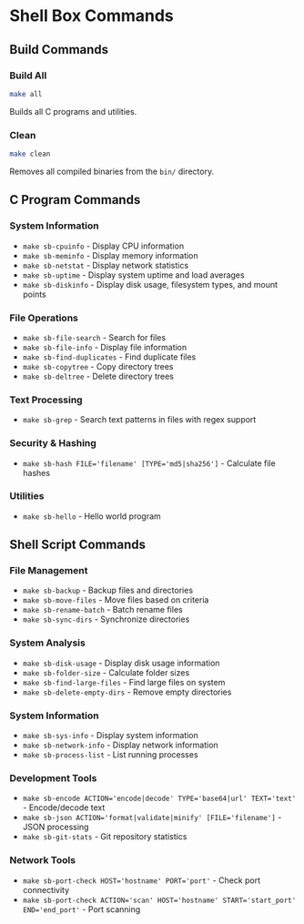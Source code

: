 # Shell Box Commands

## Build Commands

### Build All
```bash
make all
```
Builds all C programs and utilities.

### Clean
```bash
make clean
```
Removes all compiled binaries from the `bin/` directory.

## C Program Commands

### System Information
- `make sb-cpuinfo` - Display CPU information
- `make sb-meminfo` - Display memory information
- `make sb-netstat` - Display network statistics
- `make sb-uptime` - Display system uptime and load averages
- `make sb-diskinfo` - Display disk usage, filesystem types, and mount points

### File Operations
- `make sb-file-search` - Search for files
- `make sb-file-info` - Display file information
- `make sb-find-duplicates` - Find duplicate files
- `make sb-copytree` - Copy directory trees
- `make sb-deltree` - Delete directory trees

### Text Processing
- `make sb-grep` - Search text patterns in files with regex support

### Security & Hashing
- `make sb-hash FILE='filename' [TYPE='md5|sha256']` - Calculate file hashes

### Utilities
- `make sb-hello` - Hello world program

## Shell Script Commands

### File Management
- `make sb-backup` - Backup files and directories
- `make sb-move-files` - Move files based on criteria
- `make sb-rename-batch` - Batch rename files
- `make sb-sync-dirs` - Synchronize directories

### System Analysis
- `make sb-disk-usage` - Display disk usage information
- `make sb-folder-size` - Calculate folder sizes
- `make sb-find-large-files` - Find large files on system
- `make sb-delete-empty-dirs` - Remove empty directories

### System Information
- `make sb-sys-info` - Display system information
- `make sb-network-info` - Display network information
- `make sb-process-list` - List running processes

### Development Tools
- `make sb-encode ACTION='encode|decode' TYPE='base64|url' TEXT='text'` - Encode/decode text
- `make sb-json ACTION='format|validate|minify' [FILE='filename']` - JSON processing
- `make sb-git-stats` - Git repository statistics

### Network Tools
- `make sb-port-check HOST='hostname' PORT='port'` - Check port connectivity
- `make sb-port-check ACTION='scan' HOST='hostname' START='start_port' END='end_port'` - Port scanning
